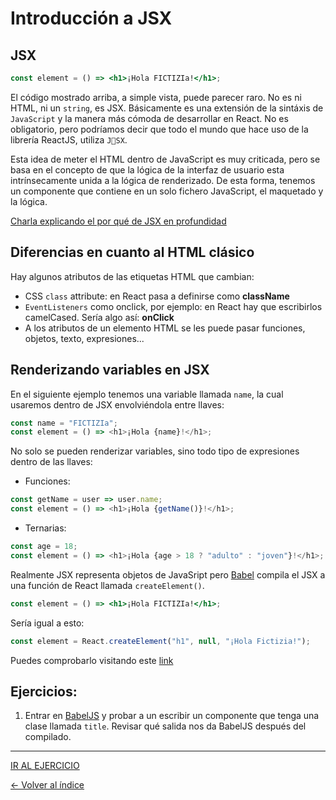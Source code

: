 # Introducción a JSX

## JSX

```jsx
const element = () => <h1>¡Hola FICTIZIa!</h1>;
```

El código mostrado arriba, a simple vista, puede parecer raro. No es ni HTML, ni un `string`, es JSX. Básicamente es una extensión de la sintáxis de `JavaScript` y la manera más cómoda de desarrollar en React. No es obligatorio, pero podríamos decir que todo el mundo que hace uso de la librería ReactJS, utiliza `JSX`.

Esta idea de meter el HTML dentro de JavaScript es muy criticada, pero se basa en el concepto de que la lógica de la interfaz de usuario esta intrínsecamente unida a la lógica de renderizado. De esta forma, tenemos un componente que contiene en un solo fichero JavaScript, el maquetado y la lógica.

[Charla explicando el por qué de JSX en profundidad](https://www.youtube.com/watch?v=x7cQ3mrcKaY)

## Diferencias en cuanto al HTML clásico

Hay algunos atributos de las etiquetas HTML que cambian:

- CSS `class` attribute: en React pasa a definirse como **className**
- `EventListeners` como onclick, por ejemplo: en React hay que escribirlos camelCased. Sería algo así: **onClick**
- A los atributos de un elemento HTML se les puede pasar funciones, objetos, texto, expresiones...

## Renderizando variables en JSX

En el siguiente ejemplo tenemos una variable llamada `name`, la cual usaremos dentro de JSX envolviéndola entre llaves:

```js
const name = "FICTIZIa";
const element = () => <h1>¡Hola {name}!</h1>;
```

No solo se pueden renderizar variables, sino todo tipo de expresiones dentro de las llaves:

- Funciones:

```js
const getName = user => user.name;
const element = () => <h1>¡Hola {getName()}!</h1>;
```

- Ternarias:

```js
const age = 18;
const element = () => <h1>¡Hola {age > 18 ? "adulto" : "joven"}!</h1>;
```

Realmente JSX representa objetos de JavaSript pero [Babel](https://babeljs.io/) compila el JSX a una función de React llamada `createElement()`.

```jsx
const element = () => <h1>¡Hola FICTIZIa!</h1>;
```

Sería igual a esto:

```jsx
const element = React.createElement("h1", null, "¡Hola Fictizia!");
```

Puedes comprobarlo visitando este [link](https://babeljs.io/repl#?babili=false&browsers=&build=&builtIns=false&spec=false&loose=false&code_lz=MYewdgzgLgBApgGzgWzmWBeGAeAFgRgD4BCgCRAQEMYAxAS2CjoC87KBCbAegMICggA&debug=false&forceAllTransforms=false&shippedProposals=false&circleciRepo=&evaluate=false&fileSize=false&timeTravel=false&sourceType=module&lineWrap=true&presets=es2015%2Creact%2Cstage-2&prettier=false&targets=&version=7.6.0&externalPlugins=)

## Ejercicios:

1. Entrar en [BabelJS](https://babeljs.io/repl) y probar a un escribir un componente que tenga una clase llamada `title`. Revisar qué salida nos da BabelJS después del compilado.
---
[IR AL EJERCICIO](../../Ejercicios/Enunciados/1.JSX.md)

[<- Volver al índice](../../README.md)
